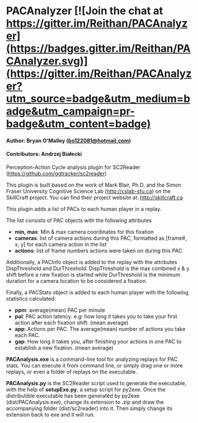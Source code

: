 # PACAnalyzer [![Join the chat at https://gitter.im/Reithan/PACAnalyzer](https://badges.gitter.im/Reithan/PACAnalyzer.svg)](https://gitter.im/Reithan/PACAnalyzer?utm_source=badge&utm_medium=badge&utm_campaign=pr-badge&utm_content=badge)
#### Author: Bryan O'Malley (bo122081@hotmail.com)
#### Contributors: Andrzej Białecki
Perception-Action Cycle analysis plugin for SC2Reader (https://github.com/ggtracker/sc2reader)

This plugin is built based on the work of Mark Blair, Ph.D, 
and the Simon Fraser University Cognitive Science Lab (http://cslab-sfu.ca) on the SkillCraft project. You can find their project website at:
http://skillcraft.ca

This plugin adds a list of PACs to each human player in a replay.

The list consists of PAC objects with the following attributes
* **min, max**: Min & max camera coordinates for this fixation
* **cameras**: list of camera actions during this PAC, formatted as [frame#, x, y] for each camera action in the list
* **actions**: list of frame numbers actions were taken on during this PAC

Additionally, a PACInfo object is added to the replay with the attributes DispThreshold and DurThreshold. DispThreshold is the max combined x & y shift before a new fixation is started while DurThreshold is the minimum duration for a camera location to be considered a fixation.

Finally, a PACStats object is added to each human player with the following statistics calculated:
* **ppm**: average(mean) PAC per minute
* **pal**: PAC action latency. e.g: how long it takes you to take your first action after each fixation shift. (mean average)
* **app**: Actions per PAC. The average(mean) number of actions you take each PAC.
* **gap**: How long it takes you, after finishing your actions in one PAC to establish a new fixation. (mean average)

**PACAnalysis.exe** is a command-line tool for analyzing replays for PAC stats. You can execute it from command line, or simply drag one or more replays, or even a folder of replays on the executable.

**PACAnalysis.py** is the SC2Reader script used to generate the executable, with the help of **setupExe.py**, a setup script for py2exe. Once the distributible executable has been generated by py2exe (dist/PACAnalysis.exe), change its extension to .zip and draw the accompanying folder (dist/sc2reader) into it. Then simply change its extension back to exe and it will run.
